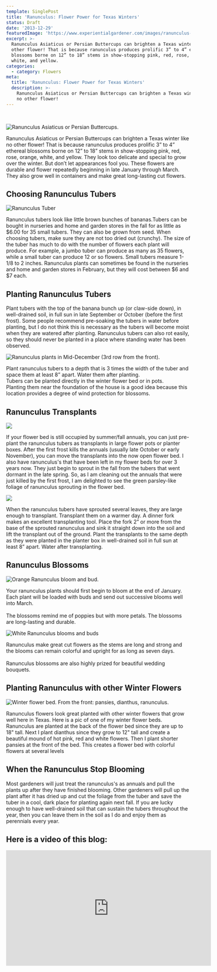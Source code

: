 ```yaml
---
template: SinglePost
title: 'Ranunculus: Flower Power for Texas Winters'
status: Draft
date: '2013-12-29'
featuredImage: 'https://www.experientialgardener.com/images/ranunculus-mass.jpg'
excerpt: >-
  Ranunculus Asiaticus or Persian Buttercups can brighten a Texas winter like no
  other flower! That is because ranunculus produces prolific 3” to 4” ethereal
  blossoms borne on 12” to 18” stems in show-stopping pink, red, rose, orange,
  white, and yellow.
categories:
  - category: Flowers
meta:
  title: 'Ranunculus: Flower Power for Texas Winters'
  description: >-
    Ranunculus Asiaticus or Persian Buttercups can brighten a Texas winter like
    no other flower!
---
```


<br>

![Ranunculus Asiaticus or Persian Buttercups.](https://www.experientialgardener.com/images/ranunculus-mass.jpg "Ranunculus Asiaticus or Persian Buttercups.")

Ranunculus Asiaticus or Persian Buttercups can brighten a Texas winter like no other flower! That is because ranunculus produces prolific 3” to 4” ethereal blossoms borne on 12” to 18” stems in show-stopping pink, red, rose, orange, white, and yellow. They look too delicate and special to grow over the winter. But don’t let appearances fool you. These flowers are durable and flower repeatedly beginning in late January through March. They also grow well in containers and make great long-lasting cut flowers.

## Choosing Ranunculus Tubers

![Ranunculus Tuber](https://www.experientialgardener.com/images/ran-tuber.jpg "Ranunculus Tuber")

Ranunculus tubers look like little brown bunches of bananas.Tubers can be bought in nurseries and home and garden stores in the fall for as little as $6.00 for 35 small tubers. They can also be grown from seed. When choosing tubers, make sure they are not too dried out (crunchy). The size of the tuber has much to do with the number of flowers each plant will produce. For example, a jumbo tuber can produce as many as 35 flowers, while a small tuber can produce 12 or so flowers. Small tubers measure 1-1/8 to 2 inches. Ranunculus plants can sometimes be found in the nurseries and home and garden stores in February, but they will cost between $6 and $7 each.

## Planting Ranunculus Tubers

Plant tubers with the top of the banana bunch up (or claw-side down), in well-drained soil, in full sun in late September or October (before the first frost). Some people recommend pre-soaking the tubers in water before planting, but I do not think this is necessary as the tubers will become moist when they are watered after planting. Ranunculus tubers can also rot easily, so they should never be planted in a place where standing water has been observed.

![Ranunculus plants in Mid-December (3rd row from the front).](https://www.experientialgardener.com/images/ranunculus-foliage.jpg "Ranunculus plants in Mid-December (3rd row from the front).")

Plant ranunculus tubers to a depth that is 3 times the width of the tuber and space them at least 8” apart. Water them after planting.\
Tubers can be planted directly in the winter flower bed or in pots.\
Planting them near the foundation of the house is a good idea because this location provides a degree of wind protection for blossoms.

## **Ranunculus Transplants**

![](https://www.experientialgardener.com/images/ranunculus-transplanting.jpg)

If your flower bed is still occupied by summer/fall annuals, you can just pre-plant the ranunculus tubers as transplants in large flower pots or planter boxes. After the first frost kills the annuals (usually late October or early November), you can move the transplants into the now open flower bed. I also have ranunculus's that have been left in my flower beds for over 3 years now. They just begin to sprout in the fall from the tubers that went dormant in the late spring. So, as I am cleaning out the annuals that were just killed by the first frost, I am delighted to see the green parsley-like foliage of ranunculus sprouting in the flower bed.

![](https://www.experientialgardener.com/images/ranunculus-transplanting-2.jpg)

When the ranunculus tubers have sprouted several leaves, they are large enough to transplant. Transplant them on a warmer day. A dinner fork makes an excellent transplanting tool. Place the fork 2” or more from the base of the sprouted ranunculus and sink it straight down into the soil and lift the transplant out of the ground. Plant the transplants to the same depth as they were planted in the planter box in well-drained soil in full sun at least 8” apart. Water after transplanting.

## Ranunculus Blossoms

![Orange Ranunculus bloom and bud.](https://www.experientialgardener.com/images/ranunculus-orange.jpg "Orange Ranunculus bloom and bud.")

Your ranunculus plants should first begin to bloom at the end of January. Each plant will be loaded with buds and send out successive blooms well into March. <br><br> The blossoms remind me of poppies but with more petals. The blossoms are long-lasting and durable.

![White Ranunculus blooms and buds](https://www.experientialgardener.com/images/white-ranunculus.jpg "White Ranunculus blooms and buds")

Ranunculus make great cut flowers as the stems are long and strong and the blooms can remain colorful and upright for as long as seven days. <br><br> Ranunculus blossoms are also highly prized for beautiful wedding bouquets.

## Planting Ranunculus with other Winter Flowers

![Winter flower bed. From the front: pansies, dianthus, ranunculus.](https://www.experientialgardener.com/images/ranunculus-dianthus-pansy-bed-smaller.jpg "Winter flower bed. From the front: pansies, dianthus, ranunculus.")


Ranunculus flowers look great planted with other winter flowers that grow well here in Texas. Here is a pic of one of my winter flower beds. Ranunculus are planted at the back of the flower bed since they are up to 18" tall. Next I plant dianthus since they grow to 12" tall and create a beautiful mound of hot pink, red and white flowers. Then I plant shorter pansies at the front of the bed. This creates a flower bed with colorful flowers at several levels

## When the Ranunculus Stop Blooming

Most gardeners will just treat the ranunculus's as annuals and pull the plants up after they have finished blooming. Other gardeners will pull up the plant after it has dried up and cut the foliage from the tuber and save the tuber in a cool, dark place for planting again next fall. If you are lucky enough to have well-drained soil that can sustain the tubers throughout the year, then you can leave them in the soil as I do and enjoy them as perennials every year.

## Here is a video of this blog:

<iframe width="560" height="315" src="https://www.youtube.com/embed/QFtewxrEOOI" frameborder="0" allow="accelerometer; autoplay; encrypted-media; gyroscope; picture-in-picture" allowfullscreen></iframe>
